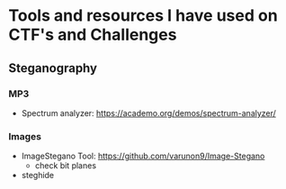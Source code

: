 # Tools and resources I have used on CTF's and Challenges

## Steganography
### MP3
* Spectrum analyzer: https://academo.org/demos/spectrum-analyzer/

### Images
* ImageStegano Tool: https://github.com/varunon9/Image-Stegano
  * check bit planes
* steghide
